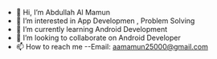 - 👋 Hi, I’m Abdullah Al Mamun
- 👀 I’m interested in App Developmen , Problem Solving
- 🌱 I’m currently learning Android Development
- 💞️ I’m looking to collaborate on Android Developer
- 📫 How to reach me --Email: aamamun25000@gmail.com

<!---
abmamun01/abmamun01 is a ✨ special ✨ repository because its `README.md` (this file) appears on your GitHub profile.
You can click the Preview link to take a look at your changes.
--->
